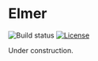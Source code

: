# Elmer

![Build status](https://travis-ci.org/FinderSystems/Elmer.svg?branch=master)
[![License](https://img.shields.io/badge/license-MIT-blue.svg)](https://github.com/FinderSystems/Elmer/blob/master/LICENSE)

Under construction.
